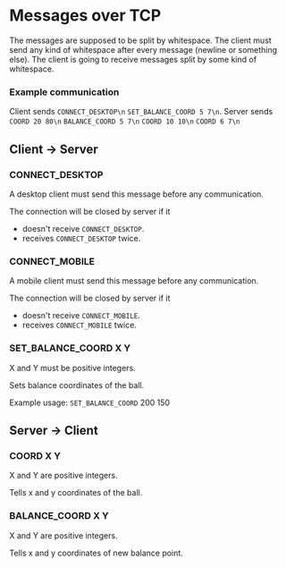# Messages over TCP
The messages are supposed to be split by whitespace. The client must send any kind of whitespace after every message (newline or something else). The client is going to receive messages split by some kind of whitespace.

### Example communication
Client sends
`CONNECT_DESKTOP\n`
`SET_BALANCE_COORD 5 7\n`.
Server sends
`COORD 20 80\n`
`BALANCE_COORD 5 7\n`
`COORD 10 10\n`
`COORD 6 7\n`

## Client -> Server

### CONNECT_DESKTOP
A desktop client must send this message before any communication.

The connection will be closed by server if it
- doesn't receive `CONNECT_DESKTOP`.
- receives `CONNECT_DESKTOP` twice.

### CONNECT_MOBILE
A mobile client must send this message before any communication.

The connection will be closed by server if it
- doesn't receive `CONNECT_MOBILE`.
- receives `CONNECT_MOBILE` twice.

### SET_BALANCE_COORD X Y
X and Y must be positive integers.

Sets balance coordinates of the ball.

Example usage:
`SET_BALANCE_COORD` 200 150

## Server -> Client

### COORD X Y
X and Y are positive integers.

Tells x and y coordinates of the ball.

### BALANCE_COORD X Y
X and Y are positive integers.

Tells x and y coordinates of new balance point.

